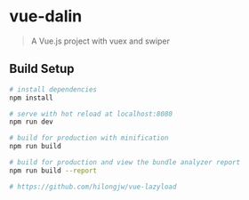 # vue-dalin

> A Vue.js project with vuex and swiper

## Build Setup

``` bash
# install dependencies
npm install

# serve with hot reload at localhost:8080
npm run dev

# build for production with minification
npm run build

# build for production and view the bundle analyzer report
npm run build --report

# https://github.com/hilongjw/vue-lazyload

